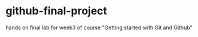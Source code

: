 # github-final-project
hands on final lab for week3 of course "Getting started with Git and Github"
